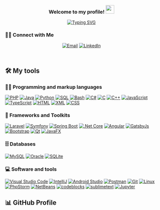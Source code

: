 
<h3 align="center">
  Welcome to my profile!
  <img src="https://media.giphy.com/media/hvRJCLFzcasrR4ia7z/giphy.gif" width="28">
</h3>

<!-- Typing SVG - git.io/typing-svg -->
<p align="center">
  <a href="https://git.io/typing-svg"><img src="https://readme-typing-svg.demolab.com?font=Fira+Code&pause=1000&color=F70F40&center=true&width=435&lines=Junior+software+engineer;Always+learning+new+things" alt="Typing SVG" /></a>
</p>

### 🤝🏻 Connect with Me

<!-- badge - img.shields.io -->
<!-- icon svg - custom-icon-badges.demolab.com -->
<p align="center">
  <a href="mailto:hosnisyrine0@gmail.com"><img alt="Email" src="https://img.shields.io/badge/-hosnnisyrine0%40gmail.com-fdfdfd?logo=gmail"></a>
  <a href="https://www.linkedin.com/in/hosni-syrine-382a34197/"><img alt="LinkedIn" src="https://img.shields.io/badge/-%SyrineHosni-1877F2?logo=linkedin"></a>
</p>

<br/>

## 🛠️ My tools

### 👨‍💻 Programming and markup languages

<p>
  <a href="https://www.php.net/"><img alt="PHP" src="https://img.shields.io/badge/PHP-8892BF.svg?logo=php&logoColor=white"></a>
  <a href="https://www.java.com/en/"><img alt="Java" src="https://custom-icon-badges.demolab.com/badge/Java-007396.svg?logo=java&logoColor=white"></a>
  <a href="https://www.python.org/"><img alt="Python" src="https://img.shields.io/badge/Python-14354C.svg?logo=python&logoColor=white"></a>
  <a href="https://sql.sh/"><img alt="SQL" src="https://custom-icon-badges.demolab.com/badge/SQL-025E8C.svg?logo=database&logoColor=white"></a>
  <a href="https://www.gnu.org/software/bash/"><img alt="Bash" src="https://img.shields.io/badge/Bash-121011.svg?logo=gnu-bash&logoColor=white"></a>
  <a href="https://learn.microsoft.com/fr-fr/dotnet/csharp/"><img alt="C#" src="https://custom-icon-badges.demolab.com/badge/C%23-68217A.svg?logo=cs2&logoColor=white"></a>
  <a href="https://www.cprogramming.com/"><img alt="C" src="https://custom-icon-badges.demolab.com/badge/C-03599C.svg?logo=c-in-hexagon&logoColor=white"></a>
  <a href="https://isocpp.org/"><img alt="C++" src="https://custom-icon-badges.demolab.com/badge/C++-9C033A.svg?logo=cpp2&logoColor=white"></a>
  <a href="https://developer.mozilla.org/en-US/docs/Web/JavaScript"><img alt="JavaScript" src="https://img.shields.io/badge/JavaScript-F7DF1E.svg?logo=javascript&logoColor=black"></a>
  <a href="https://www.typescriptlang.org/"><img alt="TypeScript" src="https://img.shields.io/badge/TypeScript-007ACC.svg?logo=typescript&logoColor=white"></a>
  <a href="https://developer.mozilla.org/en-US/docs/Web/HTML"><img alt="HTML" src="https://img.shields.io/badge/HTML-ffffff?logo=html5"></a>
  <a href="https://developer.mozilla.org/en-US/docs/Web/XML/XML_introduction"><img alt="XML" src="https://custom-icon-badges.demolab.com/badge/-xml-ff6600?logo=xml"></a>
  <a href="https://developer.mozilla.org/en-US/docs/Learn/Getting_started_with_the_web/CSS_basics"><img alt="CSS" src="https://img.shields.io/badge/CSS-1572B6.svg?logo=css3&logoColor=white"></a>
</p>

### 🧰 Frameworks and Toolkits

<p>
  <a href="https://laravel.com/"><img alt="Laravel" src="https://img.shields.io/badge/-Laravel-333333?logo=laravel"></a>
  <a href="https://symfony.com/"><img alt="Symfony" src="https://img.shields.io/badge/Symfony-111111.svg?logo=symfony&logoColor=white"></a>
  <a href="https://spring.io/"><img alt="Spring Boot" src="https://img.shields.io/badge/-Spring%20Boot-0945BD?logo=spring"></a>
  <a href="https://dotnet.microsoft.com/en-us/download"><img alt=".Net Core" src="https://img.shields.io/badge/-%20.Net%20Core-6433FF?logo=.net"></a>
  <a href="https://angular.io/"><img alt="Angular" src="https://img.shields.io/badge/-Angular-cc687f?logo=Angular&logoColor=DD0031"></a>
  <a href="https://www.gatsbyjs.com/"><img alt="GatsbyJs" src="https://img.shields.io/badge/-GatsbyJS-663399?logo=gatsby"></a>
  <a href="https://getbootstrap.com/"><img alt="Bootstrap" src="https://img.shields.io/badge/Bootstrap-343a40.svg?logo=bootstrap"></a>
  <a href="https://www.qt.io/"><img alt="Qt" src="https://img.shields.io/badge/-Qt-7daae8?logo=Qt"></a>
  <a href="https://openjfx.io/"><img alt="JavaFX" src="https://custom-icon-badges.demolab.com/badge/-JavaFX-0072c6?logo=javafx"><a>
</p>

### 🗄️ Databases

<p>
    <a href="https://www.mysql.com/"><img alt="MySQL" src="https://img.shields.io/badge/MySQL-0072C6.svg?logo=mysql&logoColor=white"></a>
    <a href="https://www.oracle.com/"><img alt="Oracle" src ="https://img.shields.io/badge/Oracle-FF0000.svg?logo=oracle"></a>
    <a href="https://sqlite.org/index.html"><img alt="SQLite" src ="https://img.shields.io/badge/SQLite-07405e.svg?logo=sqlite&logoColor=white"></a>
</p>

### 💻 Software and tools

<p>
  <a href="https://code.visualstudio.com/"><img alt="Visual Studio Code" src="https://img.shields.io/badge/Visual%20Studio%20Code-0078d7.svg?logo=visual-studio-code"></a>
  <a href="https://www.jetbrains.com/idea/"><img alt="IntelliJ" src="https://custom-icon-badges.demolab.com/badge/-IntelliJ-20232a?logo=intellij"></a>
  <a href="https://developer.android.com/"><img alt="Android Studio" src="https://img.shields.io/badge/Android%20Studio-008678.svg?logo=android-studio"></a>
  <a href="https://www.postman.com/"><img alt="Postman" src="https://img.shields.io/badge/Postman-ff6c37?logo=postman&logoColor=white"></a>
  <a href="https://git-scm.com/"><img alt="Git" src="https://img.shields.io/badge/Git-F05033.svg?logo=git&logoColor=white"></a>
  <a href="https://www.linux.org/"><img alt="Linux" src="https://camo.githubusercontent.com/2d5eae9b14e1ee9e8a79e3e0d738e50c1a62dd3acc773ee2875dfa19492139e9/68747470733a2f2f696d672e736869656c64732e696f2f62616467652f2d6c696e75782d3035313232413f7374796c653d666c6174266c6f676f3d6c696e7578"></a>
  <a href="https://www.jetbrains.com/phpstorm/"><img alt="PhpStorm" src="https://img.shields.io/badge/-PhpStorm-c73df5?logo=PhpStorm"></a>
  <a href="https://netbeans.apache.org/"><img alt="NetBeans" src="https://custom-icon-badges.demolab.com/badge/-NetBeans-1b365d?logo=netbeans"></a>
  <a href="https://www.codeblocks.org/"><img alt="codeblocks" src="https://custom-icon-badges.demolab.com/badge/-Code%3A%3ABlocks-FFFFFF?logo=codeblocks"></a>
  <a href="https://www.sublimetext.com/"><img alt="sublimetext" src="https://img.shields.io/badge/-Sublime%20Text-0F0344?logo=sublimetext"></a>
  <a href="https://jupyter.org/"><img alt="Jupyter" src="https://img.shields.io/badge/Jupyter-F37626.svg?logo=Jupyter&logoColor=white"></a>
</p>

## 📊 GitHub Profile






